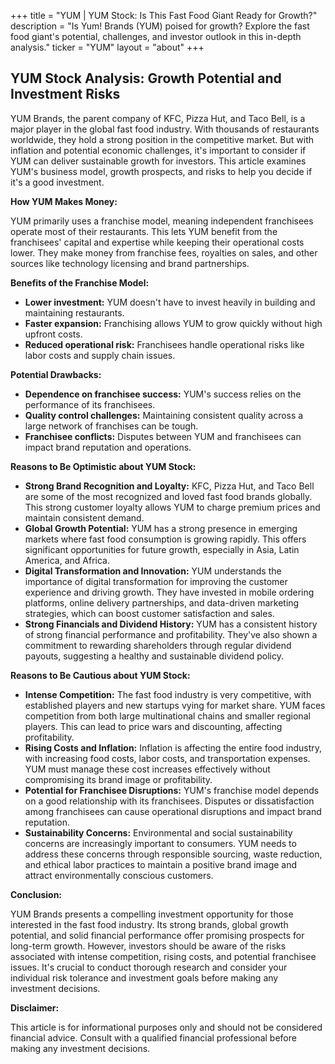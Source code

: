 +++
title = "YUM |  YUM Stock: Is This Fast Food Giant Ready for Growth?"
description = "Is Yum! Brands (YUM) poised for growth? Explore the fast food giant's potential, challenges, and investor outlook in this in-depth analysis."
ticker = "YUM"
layout = "about"
+++

        


## YUM Stock Analysis: Growth Potential and Investment Risks

YUM Brands, the parent company of KFC, Pizza Hut, and Taco Bell, is a major player in the global fast food industry. With thousands of restaurants worldwide, they hold a strong position in the competitive market. But with inflation and potential economic challenges, it's important to consider if YUM can deliver sustainable growth for investors. This article examines YUM's business model, growth prospects, and risks to help you decide if it's a good investment.

**How YUM Makes Money:**

YUM primarily uses a franchise model, meaning independent franchisees operate most of their restaurants. This lets YUM benefit from the franchisees' capital and expertise while keeping their operational costs lower. They make money from franchise fees, royalties on sales, and other sources like technology licensing and brand partnerships.

**Benefits of the Franchise Model:**

* **Lower investment:** YUM doesn't have to invest heavily in building and maintaining restaurants.
* **Faster expansion:** Franchising allows YUM to grow quickly without high upfront costs.
* **Reduced operational risk:** Franchisees handle operational risks like labor costs and supply chain issues.

**Potential Drawbacks:**

* **Dependence on franchisee success:** YUM's success relies on the performance of its franchisees.
* **Quality control challenges:** Maintaining consistent quality across a large network of franchises can be tough.
* **Franchisee conflicts:** Disputes between YUM and franchisees can impact brand reputation and operations.

**Reasons to Be Optimistic about YUM Stock:**

* **Strong Brand Recognition and Loyalty:** KFC, Pizza Hut, and Taco Bell are some of the most recognized and loved fast food brands globally. This strong customer loyalty allows YUM to charge premium prices and maintain consistent demand.
* **Global Growth Potential:** YUM has a strong presence in emerging markets where fast food consumption is growing rapidly. This offers significant opportunities for future growth, especially in Asia, Latin America, and Africa.
* **Digital Transformation and Innovation:** YUM understands the importance of digital transformation for improving the customer experience and driving growth. They have invested in mobile ordering platforms, online delivery partnerships, and data-driven marketing strategies, which can boost customer satisfaction and sales.
* **Strong Financials and Dividend History:** YUM has a consistent history of strong financial performance and profitability. They've also shown a commitment to rewarding shareholders through regular dividend payouts, suggesting a healthy and sustainable dividend policy.

**Reasons to Be Cautious about YUM Stock:**

* **Intense Competition:** The fast food industry is very competitive, with established players and new startups vying for market share. YUM faces competition from both large multinational chains and smaller regional players. This can lead to price wars and discounting, affecting profitability.
* **Rising Costs and Inflation:** Inflation is affecting the entire food industry, with increasing food costs, labor costs, and transportation expenses. YUM must manage these cost increases effectively without compromising its brand image or profitability.
* **Potential for Franchisee Disruptions:** YUM's franchise model depends on a good relationship with its franchisees. Disputes or dissatisfaction among franchisees can cause operational disruptions and impact brand reputation.
* **Sustainability Concerns:** Environmental and social sustainability concerns are increasingly important to consumers. YUM needs to address these concerns through responsible sourcing, waste reduction, and ethical labor practices to maintain a positive brand image and attract environmentally conscious customers.

**Conclusion:**

YUM Brands presents a compelling investment opportunity for those interested in the fast food industry. Its strong brands, global growth potential, and solid financial performance offer promising prospects for long-term growth. However, investors should be aware of the risks associated with intense competition, rising costs, and potential franchisee issues.  It's crucial to conduct thorough research and consider your individual risk tolerance and investment goals before making any investment decisions.

**Disclaimer:**

This article is for informational purposes only and should not be considered financial advice. Consult with a qualified financial professional before making any investment decisions. 

        